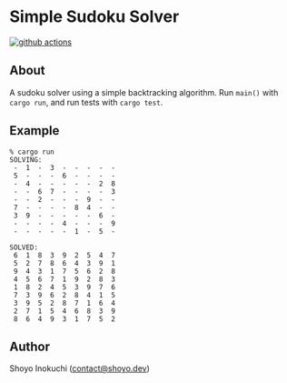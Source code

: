 # Simple Sudoku Solver
[![github actions](https://github.com/shoyo/sudoku/workflows/build/badge.svg)](https://github.com/shoyo/sudoku/actions?query=workflow%3Abuild)

## About
A sudoku solver using a simple backtracking algorithm.
Run `main()` with `cargo run`, and run tests with `cargo test`.

## Example
```
% cargo run
SOLVING:
 -  1  -  3  -  -  -  -  -
 5  -  -  -  6  -  -  -  -
 -  4  -  -  -  -  -  2  8
 -  -  6  7  -  -  -  -  3
 -  -  2  -  -  -  9  -  -
 7  -  -  -  -  8  4  -  -
 3  9  -  -  -  -  -  6  -
 -  -  -  -  4  -  -  -  9
 -  -  -  -  -  1  -  5  -

SOLVED:
 6  1  8  3  9  2  5  4  7
 5  2  7  8  6  4  3  9  1
 9  4  3  1  7  5  6  2  8
 4  5  6  7  1  9  2  8  3
 1  8  2  4  5  3  9  7  6
 7  3  9  6  2  8  4  1  5
 3  9  5  2  8  7  1  6  4
 2  7  1  5  4  6  8  3  9
 8  6  4  9  3  1  7  5  2
```

## Author
Shoyo Inokuchi (contact@shoyo.dev)
